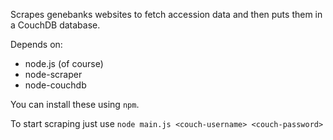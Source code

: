 Scrapes genebanks websites to fetch accession data and then puts them in a CouchDB database.

Depends on:

- node.js (of course)
- node-scraper
- node-couchdb

You can install these using `npm`.

To start scraping just use `node main.js <couch-username> <couch-password>`
